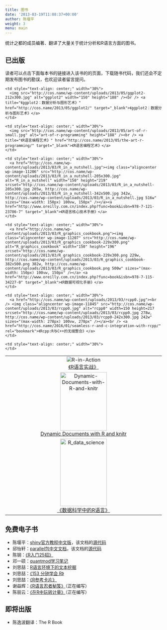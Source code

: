```yaml
---
title: 图书
date: '2013-03-19T11:08:37+00:00'
author: 陈堰平
weight: 3
menu: main
---
```



统计之都的成员编著、翻译了大量关于统计分析和R语言方面的图书。

## 已出版

读者可以点击下面每本书的链接进入该书的的页面，下载随书代码，我们还会不定期发布图书的勘误，也欢迎读者留言提问。

<table>
  <tr>
    <td style="text-align: center;" width="30%">
      <img src="http://cos.name/wp-content/uploads/2013/03/r-in-action-small.jpg" alt="R-in-Action" /><br /> <a title="《R语言实战》" href="http://cos.name/2013/03/r-in-action/" target="_blank">《R语言实战》</a>
    </td>
    
    <td style="text-align: center;" width="30%">
      <img src="http://cos.name/wp-content/uploads/2013/05/ggplot2-212x300.jpg" alt="ggplot2" width="150" height="188" /><br /> <a title="《ggplot2：数据分析与图形艺术》" href="http://cos.name/2013/05/ggplot2/" target="_blank">《ggplot2：数据分析与图形艺术》</a>
    </td>
    
    <td style="text-align: center;" width="30%">
      <img src="http://cos.name/wp-content/uploads/2013/05/art-of-r-small.jpg" alt="art-of-r-programming" height="188" /><br /> <a title="《R语言编程艺术》" href="http://cos.name/2013/05/the-art-r-programming/" target="_blank">《R语言编程艺术》</a>
    </td>
  </tr>
  
  <tr>
    <td style="text-align: center;" width="30%">
      <img src="http://images.tandf.co.uk/common/jackets/crclarge/978148220/9781482203530.jpg" alt="Dynamic-Documents-with-R-and-knitr" width="150" height="188" /><br /> <a title="Dynamic Documents with R and knitr" href="http://www.crcpress.com/product/isbn/9781482203530" target="_blank">Dynamic Documents with R and knitr</a>
    </td>
    
    <td style="text-align: center;" width="30%">
      <a href="http://cos.name/wp-content/uploads/2013/03/R_in_a_nutshell.jpg"><img class="aligncenter wp-image-11206" src="http://cos.name/wp-content/uploads/2013/03/R_in_a_nutshell-205x300.jpg" alt="R_in_a_nutshell" width="150" height="219" srcset="http://cos.name/wp-content/uploads/2013/03/R_in_a_nutshell-205x300.jpg 205w, http://cos.name/wp-content/uploads/2013/03/R_in_a_nutshell-342x500.jpg 342w, http://cos.name/wp-content/uploads/2013/03/R_in_a_nutshell.jpg 516w" sizes="(max-width: 150px) 100vw, 150px" /></a><a href="http://www.oreilly.com.cn/index.php?func=book&isbn=978-7-121-23786-7" target="_blank">《R语言核心技术手册》</a>
    </td>
    
    <td style="text-align: center;" width="30%">
      <a href="http://cos.name/wp-content/uploads/2013/03/R_graphics_cookbook.png"><img class="aligncenter wp-image-11207" src="http://cos.name/wp-content/uploads/2013/03/R_graphics_cookbook-229x300.png" alt="R_graphics_cookbook" width="150" height="196" srcset="http://cos.name/wp-content/uploads/2013/03/R_graphics_cookbook-229x300.png 229w, http://cos.name/wp-content/uploads/2013/03/R_graphics_cookbook-382x500.png 382w, http://cos.name/wp-content/uploads/2013/03/R_graphics_cookbook.png 500w" sizes="(max-width: 150px) 100vw, 150px" /></a> <a href="http://www.oreilly.com.cn/index.php?func=book&isbn=978-7-115-34227-0" target="_blank">《R数据可视化手册》</a>
    </td>
  </tr>
  
  <tr>
    <td style="text-align: center;" width="30%">
      <a href="http://cos.name/wp-content/uploads/2013/03/R_data_science.jpg"><img class="aligncenter wp-image-11209" src="http://cos.name/wp-content/uploads/2013/03/R_data_science-208x300.jpg" alt="R_data_science" width="150" height="217" srcset="http://cos.name/wp-content/uploads/2013/03/R_data_science-208x300.jpg 208w, http://cos.name/wp-content/uploads/2013/03/R_data_science.jpg 303w" sizes="(max-width: 150px) 100vw, 150px" /></a><br /> <a title="Dynamic Documents with R and knitr" href="http://cos.name/2015/07/years-as-a-data-scientist/" target="_blank">《数据科学中的R语言》</a>
    </td>
    
    <td style="text-align: center;" width="30%">
      <a href="http://cos.name/wp-content/uploads/2013/03/rcpp0.jpg"><br /> <img class="aligncenter wp-image-11845" src="http://cos.name/wp-content/uploads/2013/03/rcpp0.jpg" alt="rcpp0" width=150 height=217 srcset="http://cos.name/wp-content/uploads/2013/03/rcpp0.jpg 278w, http://cos.name/wp-content/uploads/2013/03/rcpp0-242x300.jpg 242w" sizes="(max-width: 278px) 100vw, 278px" /></a><br /> <a href="http://cos.name/2016/01/seamless-r-and-c-integration-with-rcpp/" rel="bookmark">《Rcpp:R与C++的无缝整合》</a>
    </td>
    
    <td style="text-align: center;" width="30%">
    </td>
  </tr>
</table>

## 免费电子书

  * 陈堰平：<a href="http://yanping.me/shiny-tutorial/" target="_blank">shiny官方教程中文版</a>，该文档的<a href="https://github.com/yanping/shiny-tutorial" target="_blank">源代码</a>
  * 邱怡轩：<a href="https://github.com/yixuan/parallel-translation/blob/master/parallel_zh_CN.pdf?raw=true" target="_blank">parallel包中文文档</a>，该文档的<a href="https://github.com/yixuan/parallel-translation" target="_blank">源代码</a>
  * 陈钢：<a title="R入门25招" href="http://gossipcoder.com/?tag=r%E5%85%A5%E9%97%A825%E6%8B%9B" target="_blank">《R入门25招》</a>
  * 邓一硕：<a href="https://github.com/dengyishuo/dengyishuo.github.com/tree/master/RFinance" target="_blank">quantmod学习笔记</a>
  * 刘思喆：<a href="http://www.bjt.name/upload/pdf/Text%20Mining%20in%20R.pdf" target="_blank">R语言环境下的文本挖掘</a>
  * 刘思喆：<a title="153 分钟学会 R" href="http://cran.r-project.org/doc/contrib/Liu-FAQ.pdf" target="_blank">《153 分钟学会 R》</a>
  * 刘思喆：<a title="R参考卡片" href="http://cran.r-project.org/doc/contrib/Liu-R-refcard.pdf" target="_blank">《R参考卡片》</a>
  * 谢益辉：<a title="R语言忍者秘笈" href="https://github.com/yihui/r-ninja" target="_blank">《R语言忍者秘笈》</a>（正在编写）
  * 陈丽云：<a title="在R中玩转计量" href="https://github.com/cloudly/Play-Econometrics-with-R" target="_blank">《在R中玩转计量》</a>（正在编写）

## 即将出版

  * 陈逸波翻译：The R Book
